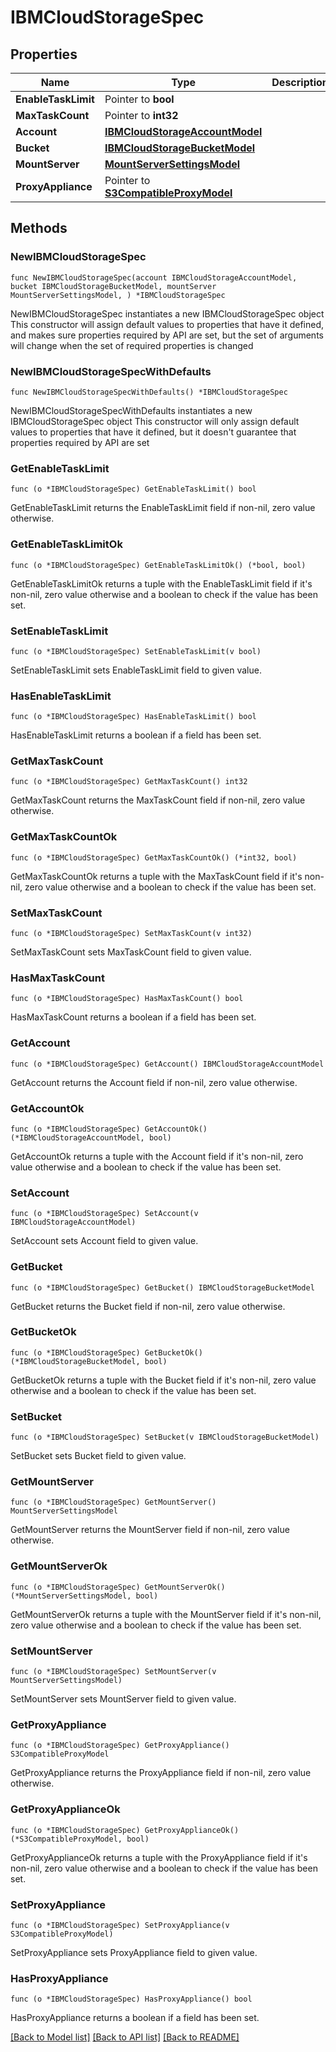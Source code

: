 # IBMCloudStorageSpec

## Properties

Name | Type | Description | Notes
------------ | ------------- | ------------- | -------------
**EnableTaskLimit** | Pointer to **bool** |  | [optional] 
**MaxTaskCount** | Pointer to **int32** |  | [optional] 
**Account** | [**IBMCloudStorageAccountModel**](IBMCloudStorageAccountModel.md) |  | 
**Bucket** | [**IBMCloudStorageBucketModel**](IBMCloudStorageBucketModel.md) |  | 
**MountServer** | [**MountServerSettingsModel**](MountServerSettingsModel.md) |  | 
**ProxyAppliance** | Pointer to [**S3CompatibleProxyModel**](S3CompatibleProxyModel.md) |  | [optional] 

## Methods

### NewIBMCloudStorageSpec

`func NewIBMCloudStorageSpec(account IBMCloudStorageAccountModel, bucket IBMCloudStorageBucketModel, mountServer MountServerSettingsModel, ) *IBMCloudStorageSpec`

NewIBMCloudStorageSpec instantiates a new IBMCloudStorageSpec object
This constructor will assign default values to properties that have it defined,
and makes sure properties required by API are set, but the set of arguments
will change when the set of required properties is changed

### NewIBMCloudStorageSpecWithDefaults

`func NewIBMCloudStorageSpecWithDefaults() *IBMCloudStorageSpec`

NewIBMCloudStorageSpecWithDefaults instantiates a new IBMCloudStorageSpec object
This constructor will only assign default values to properties that have it defined,
but it doesn't guarantee that properties required by API are set

### GetEnableTaskLimit

`func (o *IBMCloudStorageSpec) GetEnableTaskLimit() bool`

GetEnableTaskLimit returns the EnableTaskLimit field if non-nil, zero value otherwise.

### GetEnableTaskLimitOk

`func (o *IBMCloudStorageSpec) GetEnableTaskLimitOk() (*bool, bool)`

GetEnableTaskLimitOk returns a tuple with the EnableTaskLimit field if it's non-nil, zero value otherwise
and a boolean to check if the value has been set.

### SetEnableTaskLimit

`func (o *IBMCloudStorageSpec) SetEnableTaskLimit(v bool)`

SetEnableTaskLimit sets EnableTaskLimit field to given value.

### HasEnableTaskLimit

`func (o *IBMCloudStorageSpec) HasEnableTaskLimit() bool`

HasEnableTaskLimit returns a boolean if a field has been set.

### GetMaxTaskCount

`func (o *IBMCloudStorageSpec) GetMaxTaskCount() int32`

GetMaxTaskCount returns the MaxTaskCount field if non-nil, zero value otherwise.

### GetMaxTaskCountOk

`func (o *IBMCloudStorageSpec) GetMaxTaskCountOk() (*int32, bool)`

GetMaxTaskCountOk returns a tuple with the MaxTaskCount field if it's non-nil, zero value otherwise
and a boolean to check if the value has been set.

### SetMaxTaskCount

`func (o *IBMCloudStorageSpec) SetMaxTaskCount(v int32)`

SetMaxTaskCount sets MaxTaskCount field to given value.

### HasMaxTaskCount

`func (o *IBMCloudStorageSpec) HasMaxTaskCount() bool`

HasMaxTaskCount returns a boolean if a field has been set.

### GetAccount

`func (o *IBMCloudStorageSpec) GetAccount() IBMCloudStorageAccountModel`

GetAccount returns the Account field if non-nil, zero value otherwise.

### GetAccountOk

`func (o *IBMCloudStorageSpec) GetAccountOk() (*IBMCloudStorageAccountModel, bool)`

GetAccountOk returns a tuple with the Account field if it's non-nil, zero value otherwise
and a boolean to check if the value has been set.

### SetAccount

`func (o *IBMCloudStorageSpec) SetAccount(v IBMCloudStorageAccountModel)`

SetAccount sets Account field to given value.


### GetBucket

`func (o *IBMCloudStorageSpec) GetBucket() IBMCloudStorageBucketModel`

GetBucket returns the Bucket field if non-nil, zero value otherwise.

### GetBucketOk

`func (o *IBMCloudStorageSpec) GetBucketOk() (*IBMCloudStorageBucketModel, bool)`

GetBucketOk returns a tuple with the Bucket field if it's non-nil, zero value otherwise
and a boolean to check if the value has been set.

### SetBucket

`func (o *IBMCloudStorageSpec) SetBucket(v IBMCloudStorageBucketModel)`

SetBucket sets Bucket field to given value.


### GetMountServer

`func (o *IBMCloudStorageSpec) GetMountServer() MountServerSettingsModel`

GetMountServer returns the MountServer field if non-nil, zero value otherwise.

### GetMountServerOk

`func (o *IBMCloudStorageSpec) GetMountServerOk() (*MountServerSettingsModel, bool)`

GetMountServerOk returns a tuple with the MountServer field if it's non-nil, zero value otherwise
and a boolean to check if the value has been set.

### SetMountServer

`func (o *IBMCloudStorageSpec) SetMountServer(v MountServerSettingsModel)`

SetMountServer sets MountServer field to given value.


### GetProxyAppliance

`func (o *IBMCloudStorageSpec) GetProxyAppliance() S3CompatibleProxyModel`

GetProxyAppliance returns the ProxyAppliance field if non-nil, zero value otherwise.

### GetProxyApplianceOk

`func (o *IBMCloudStorageSpec) GetProxyApplianceOk() (*S3CompatibleProxyModel, bool)`

GetProxyApplianceOk returns a tuple with the ProxyAppliance field if it's non-nil, zero value otherwise
and a boolean to check if the value has been set.

### SetProxyAppliance

`func (o *IBMCloudStorageSpec) SetProxyAppliance(v S3CompatibleProxyModel)`

SetProxyAppliance sets ProxyAppliance field to given value.

### HasProxyAppliance

`func (o *IBMCloudStorageSpec) HasProxyAppliance() bool`

HasProxyAppliance returns a boolean if a field has been set.


[[Back to Model list]](../README.md#documentation-for-models) [[Back to API list]](../README.md#documentation-for-api-endpoints) [[Back to README]](../README.md)


